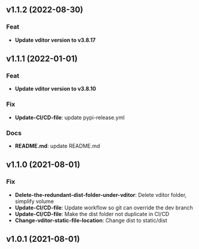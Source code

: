 ## v1.1.2 (2022-08-30)

### Feat

- **Update vditor version to v3.8.17**

## v1.1.1 (2022-01-01)

### Feat

- **Update vditor version to v3.8.10**

### Fix

- **Update-CI/CD-file**: update pypi-release.yml

### Docs

- **README.md**: update README.md

## v1.1.0 (2021-08-01)

### Fix

- **Delete-the-redundant-dist-folder-under-vditor**: Delete vditor folder, simplify volume
- **Update-CI/CD-file**: Update workflow so git can override the dev branch
- **Update-CI/CD-file**: Make the dist folder not duplicate in CI/CD
- **Change-vditor-static-file-location**: Change dist to static/dist

## v1.0.1 (2021-08-01)
